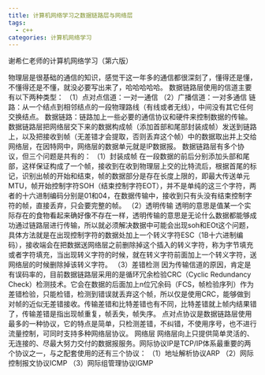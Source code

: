```yaml
---
title: 计算机网络学习之数据链路层与网络层
tags:
  - c++ 
categories: 计算机网络学习
---
```

谢希仁老师的计算机网络学习（第六版）
<!-- more -->
物理层是很基础的通信的知识，感觉干这一年多的通信都很深刻了，懂得还是懂，不懂得还是不懂，就没必要写出来了，哈哈哈哈哈。
数据链路层使用的信道主要有以下两种类型：
（1）点对点信道：一对一通信
（2）广播信道：一对多通信
链路：从一个结点到相邻结点的一段物理路线（有线或者无线），中间没有其它任何交换结点。
数据链路：链路加上一些必要的通信协议和硬件来控制数据的传输。
数据链路层把网络层交下来的数据构成帧（添加首部和尾部封装成帧）发送到链路上，以及把接收到帧（无差错才会提取，否则丢弃这个帧）中的数据取出并上交给网络层，在因特网中，网络层的数据单元就是IP数据报。
数据链路层有多个协议，但三个问题是共有的：
（1）封装成帧
在一段数据的前后分别添加头部和尾部，这样保证构成了一个帧，接收到在收到物理层上交的比特流后，根据首尾的标记，识别出帧的开始和结束，帧的数据部分是存在长度上限的，即最大传送单元MTU，帧开始控制字符SOH（结束控制字符EOT），并不是单纯的这三个字符，两者的十六进制编码分别是01和04，在数据传输中，接收到只有头没有结束控制字符的帧，直接丢弃，只会要完整的帧。
（2）透明传输
透明的意思是值某一个实际存在的食物看起来确好像不存在一样，透明传输的意思是无论什么数据都能够成功通过链路层进行传输，所以就必须解决数据中可能会出现soh和EOt这个问题，具体方法就是在出现控制字符的数据处加上一个转义字符ESC（1B十六进制编码），接收端会在把数据送网络层之前删除掉这个插入的转义字符，称为字节填充或者字符填充，当出现转义字符的时候，就在转义字符前面加上一个转义字符，送网络层的时候删除掉该转义字符。
（3）差错检测
因为传输信道的原因，肯定是有误码率的，目前数据链路层采用的是循环冗余检验CRC（Cyclic Redundancy Check）检测技术。它会在数据的后面加上n位冗余码（FCS，帧检验序列）作为差错检验，只能检错，检测到错误就丢弃这个帧，所以仅是使用CRC，能够做到对帧的近似无差错接收。传输差错和比特差错也有不同，比特差错就上帧内结果错了，传输差错是指出现帧重复，帧丢失，帧失序。
点对点协议是数据链路层使用最多的一种协议，它的特点是简单，只检测差错，不纠错，不使用序号，也不进行流量控制，可同时支持多种网络层协议。
网络层
网络层向上只提供简单灵活的、无连接的、尽最大努力交付的数据报服务。网际协议IP是TCP/IP体系最重要的两个协议之一，与之配套使用的还有三个协议：
（1）地址解析协议ARP
（2）网际控制报文协议ICMP
（3）网际组管理协议IGMP
